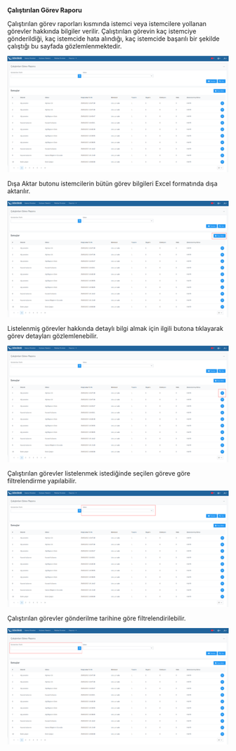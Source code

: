 **Çalıştırılan Görev Raporu**

Çalıştırılan görev raporları kısmında istemci veya istemcilere yollanan görevler hakkında bilgiler verilir. 
Çalıştırılan görevin kaç istemciye gönderildiği, kaç istemcide hata alındığı, kaç istemcide başarılı bir şekilde
 çalıştığı bu sayfada gözlemlenmektedir.

[![Çalıştırılan Görev Raporu](../images/executedTaskReport/report.png)](../images/executedTaskReport/report.png)


Dışa Aktar butonu istemcilerin bütün görev bilgileri Excel formatında dışa aktarılır.

[![Çalıştırılan Görev Raporu](../images/executedTaskReport/exportReport.png)](../images/executedTaskReport/exportReport.png)


Listelenmiş görevler hakkında detaylı bilgi almak için ilgili butona tıklayarak görev detayları gözlemlenebilir.

[![Çalıştırılan Görev Raporu](../images/executedTaskReport/reportDetail.png)](../images/executedTaskReport/reportDetail.png)


Çalıştırılan görevler listelenmek istediğinde seçilen göreve göre filtrelendirme yapılabilir.

[![Çalıştırılan Görev Raporu](../images/executedTaskReport/reportTaskFilter.png)](../images/executedTaskReport/reportTaskFilter.png)


Çalıştırılan görevler gönderilme tarihine göre filtrelendirilebilir.

[![Çalıştırılan Görev Raporu](../images/executedTaskReport/reportTimeFilter.png)](../images/executedTaskReport/reportTimeFilter.png)

<link href=/lider3.0/assets/style.css rel=stylesheet></link>
